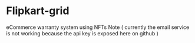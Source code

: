 # Flipkart-grid
eCommerce warranty system using NFTs
Note ( currently the email service is not working because the api key is exposed here on github )
